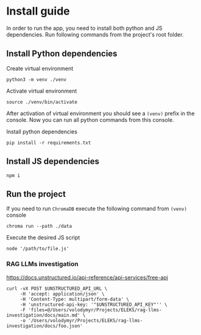# Install guide

In order to run the app, you need to install both python and JS dependencies. Run following commands from the project's root folder.

## Install Python dependencies

Create virtual environment

```
python3 -m venv ./venv
```

Activate virtual environment

```
source ./venv/bin/activate
```

After activation of virtual environment you should see a `(venv)` prefix in the console. Now you can run all python commands from this console.

Install python dependencies

```
pip install -r requirements.txt
```

## Install JS dependencies

```
npm i
```

## Run the project

If you need to run `ChromaDB` execute the following command from `(venv)` console

```
chroma run --path ./data
```

Execute the desired JS script

```
node '/path/to/file.js'
```

### RAG LLMs investigation

https://docs.unstructured.io/api-reference/api-services/free-api

```curl
curl -vX POST $UNSTRUCTURED_API_URL \
     -H 'accept: application/json' \
     -H 'Content-Type: multipart/form-data' \
     -H 'unstructured-api-key: '"$UNSTRUCTURED_API_KEY"'' \
     -F 'files=@/Users/volodymyr/Projects/ELEKS/rag-llms-investigation/docs/main.md' \
     -o '/Users/volodymyr/Projects/ELEKS/rag-llms-investigation/docs/foo.json'
```
